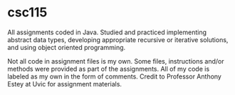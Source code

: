 # csc115
All assignments coded in Java. Studied and practiced implementing abstract data types, developing appropriate recursive or iterative solutions, and using object oriented programming.

Not all code in assignment files is my own. Some files, instructions and/or methods were provided as part of the assignments. All of my code is labeled as my own in the form of comments. Credit to Professor Anthony Estey at Uvic for assignment materials.

